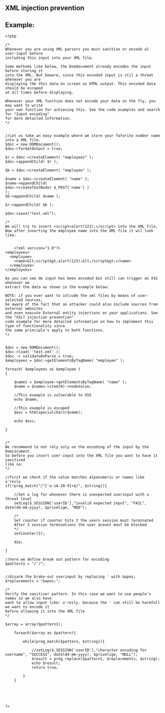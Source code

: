 
XML injection prevention
-------

## Example:

   		
	<?php

	/*
	Whenever you are using XML parsers you must sanitise or encode al user-input before 
	including this input into your XML file.

	Some methods like below, the Domdocument already encodes the input before storing it
	into the XML. But beware, since this encoded input is stil a threat whenever you are
	displaying the this data on screen as HTML output. This encoded data should be escaped
	at all times before displaying.
	
	Whenever your XML function does not encode your data on the fly, you may want to write
	your own function for achieving this. See the code examples and search for "Input encoding"
	for more detailed information.
	*/
	
	
	//Let us take an easy example where we store your faforite number name into a XML file.
	$doc = new DOMDocument();
	$doc->formatOutput = true;

	$r = $doc->createElement( "employees" );
	$doc->appendChild( $r );

	$b = $doc->createElement( "employee" );

	$name = $doc->createElement( "name" );
	$name->appendChild(
	$doc->createTextNode( $_POST['name'] )
	);
	$b->appendChild( $name );

	$r->appendChild( $b );

	$doc->save("test.xml");
	
	/*
	We will try to insert <script>alert(123);</script> into the XML file,
	Now after inserting the employee name into the XML file it wil look like:
	

		<?xml version="1.0"?>
	<employees>
	  <employee>
		<name>&lt;script&gt;alert(123);&lt;/script&gt;</name>
	  </employee>
	</employees>
	
	As you can see de input has been encoded but still can trigger an XSS whenever we
	extract the data as shown in the example below:
	
	NOTE: if you ever want to inlcude the xml files by means of user-selected sources,
	be aware of the fact that an attacker could also include sources from external websites
	and even execute External entity injections on your applications. See the "XSLT injection prevention"
	code example for more detailed information on how to implement this type of functionality since
	the same principle's apply to both functions.
	*/

		
	$doc = new DOMDocument();
	$doc->load( 'test.xml' );
	$doc -> validateOnParse = true;
	$employees = $doc->getElementsByTagName( "employee" );
	
	foreach( $employees as $employee )
	{
	
		$names = $employee->getElementsByTagName( "name" );
		$name = $names->item(0)->nodeValue;
	
		//This example is vulnerable to XSS
		echo $name;
		
		//This example is escaped
		$esc = htmlspecialchars($name);
		
		echo $esc;

	}

		
	/*
	We recommend to not rely soly on the encoding of the input by the Domcocument.
	So before you insert user-input into the XML file you want to have it sanitised
	like so:
	*/

	//First we check if the value matches alpanumeric or names like o'reily
	if(!preg_match("/^['a-zA-Z0-9]+$/", $string)){

		//Set a log for whenever there is unexpected userinput with a threat level
		setLog($_SESSION['userID'],"invalid expected input", "FAIL", date(dd-mm-yyyy), $privelige, "MOD");

		/*
		Set counter if counter hits 3 the users session must terminated
		After 3 session terminations the user acount must be blocked
		*/
		setCounter(1);

		die;

	}

	//here we define break out pattern for encoding
	$pattern1 = "/'/";


	//disarm the brake-out userinput by replacing ' with &apos;	
	$replacements = "&apos;";
	
	/*
	Verify the sanitizer pattern. In this case we want to use people's names so we also have
	want to allow input like: o'reily. because the ' can still be harmfull we want to encode it
	before allowing it into the XML file
	*/

	$array = array($pattern1);

		foreach($array as $pattern){	

			while(preg_match($pattern, $string)){
			
				//setLog($_SESSION['userID'],"character encoding for username", "SUCCESS", date(dd-mm-yyyy), $privelige, "NULL");
				$result = preg_replace($pattern1, $replacements, $string);
				echo $result;
				return true;	
						
			}		
		}

	
	

	
	?> 